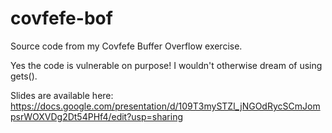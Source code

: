 # covfefe-bof
Source code from my Covfefe Buffer Overflow exercise.

Yes the code is vulnerable on purpose! I wouldn't otherwise dream of using gets().

Slides are available here:
https://docs.google.com/presentation/d/109T3mySTZl_jNGOdRycSCmJompsrWOXVDg2Dt54PHf4/edit?usp=sharing
